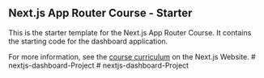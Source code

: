 ## Next.js App Router Course - Starter

This is the starter template for the Next.js App Router Course. It contains the starting code for the dashboard application.

For more information, see the [course curriculum](https://nextjs.org/learn) on the Next.js Website.
#   n e x t j s - d a s h b o a r d - P r o j e c t  
 #   n e x t j s - d a s h b o a r d - P r o j e c t  
 
